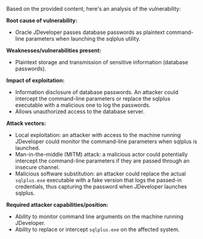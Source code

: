Based on the provided content, here's an analysis of the vulnerability:

**Root cause of vulnerability:**
- Oracle JDeveloper passes database passwords as plaintext command-line parameters when launching the sqlplus utility.

**Weaknesses/vulnerabilities present:**
- Plaintext storage and transmission of sensitive information (database passwords).

**Impact of exploitation:**
- Information disclosure of database passwords. An attacker could intercept the command-line parameters or replace the sqlplus executable with a malicious one to log the passwords.
- Allows unauthorized access to the database server.

**Attack vectors:**
- Local exploitation: an attacker with access to the machine running JDeveloper could monitor the command-line parameters when sqlplus is launched.
- Man-in-the-middle (MITM) attack: a malicious actor could potentially intercept the command-line parameters if they are passed through an insecure channel.
- Malicious software substitution: an attacker could replace the actual `sqlplus.exe` executable with a fake version that logs the passed-in credentials, thus capturing the password when JDeveloper launches sqlplus.

**Required attacker capabilities/position:**
- Ability to monitor command line arguments on the machine running JDeveloper.
- Ability to replace or intercept `sqlplus.exe` on the affected system.